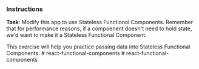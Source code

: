 ### Instructions

**Task**: Modify this app to use Stateless Functional Components. Remember that for
performance reasons, if a compoenent doesn't need to hold state, we'd want to
make it a Stateless Functional Component.

This exercise will help you practice passing data into Stateless Functional Components.
#   r e a c t - f u n c t i o n a l - c o m p o n e n t s  
 #   r e a c t - f u n c t i o n a l - c o m p o n e n t s  
 
